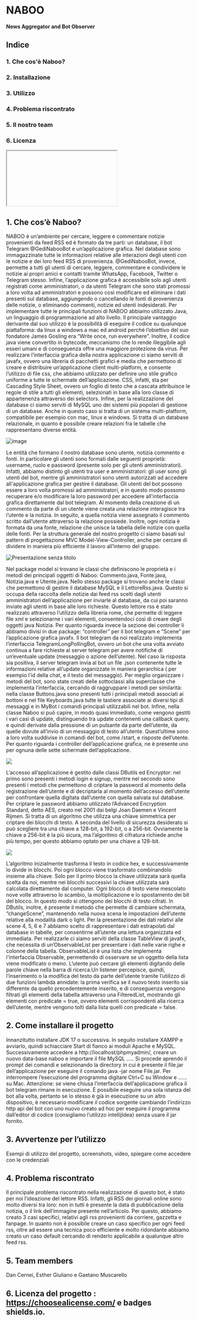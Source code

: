 # NABOO 
**News Aggregator and Bot Observer**

## Indice
### 1. Che cos'è Naboo?
### 2. Installazione
### 3. Utilizzo
### 4. Problema riscontrato
### 5. Il nostro team
### 6. Licenza
<iframe>
    width="560" height="315" src="https://www.youtube.com/embed/XnC91s3tqrI" title="YouTube video player" frameborder="0" allow="accelerometer; autoplay; clipboard-write; encrypted-media; gyroscope; picture-in-picture" allowfullscreen
</iframe>

## 1. Che cos’è Naboo?
NABOO è un’ambiente per cercare, leggere e commentare notizie provenienti da feed RSS ed è formato da tre parti: un database, il bot Telegram @GediNabooBot e un’applicazione grafica. Nel database sono immagazzinate tutte le informazioni relative alle interazioni degli utenti con le notizie e dei loro feed RSS di provenienza. @GediNabooBot, invece, permette a tutti gli utenti di cercare, leggere, commentare e condividere le notizie ai propri amici e contatti tramite WhatsApp, Facebook, Twitter o Telegram stesso. Infine, l’applicazione grafica è accessibile solo agli utenti registrati come amministratori, o da utenti Telegram che sono stati promossi a loro volta ad amministratori e possono così modificare ed eliminare i dati presenti sul database, aggiungendo o cancellando le fonti di provenienza delle notizie, o eliminando commenti, notizie ed utenti indesiderati. 
Per implementare tutte le principali funzioni di NABOO abbiamo utilizzato Java, un linguaggio di programmazione ad alto livello. Il principale vantaggio derivante dal suo utilizzo è la possibilità di eseguire il codice su qualunque piattaforma: da linux a windows a mac ed android perché l’obiettivo del suo fondatore James Gosling era “Write once, run everywhere”. Inoltre, il codice java viene convertito in bytecode, meccanismo che lo rende illeggibile agli esseri umani e di conseguenza offre una maggiore protezione da virus. Per realizzare l’interfaccia grafica della nostra applicazione ci siamo serviti di javafx, ovvero una libreria di pacchetti grafici e media che permettono di creare e distribuire un’applicazione client multi-platform, e consente l’utilizzo di file css, che abbiamo utilizzato per definire uno stile grafico uniforme a tutte le schermate dell’applicazione. CSS, infatti, sta per Cascading Style Sheet, ovvero un foglio di testo che a cascata attribuisce le regole di stile a tutti gli elementi, selezionati in base alla loro classe di appartenenza attraverso dei selectors. Infine, per la realizzazione del database ci siamo serviti di MySQL uno dei sistemi più popolari di gestione di un database. Anche in questo caso si tratta di un sistema multi-platform, compatibile per esempio con mac, linux e windows. Si tratta di un database relazionale, in quanto è possibile creare relazioni fra le tabelle che rappresentano diverse entità. 

![image](https://user-images.githubusercontent.com/107881742/205910691-33735230-deea-4f3a-954a-287099eae9e9.png)

Le entità che formano il nostro database sono utente, notizia commento e fonti. In particolare gli utenti sono formati dalle seguenti proprietà: username, ruolo e password (presente solo per gli utenti amministratori). Infatti, abbiamo distinto gli utenti tra user e amministratori: gli user sono gli utenti del bot, mentre gli amministratori sono utenti autorizzati ad accedere all'applicazione grafica per gestire il database. Gli utenti del bot possono essere a loro volta promossi ad amministratori, e in questo modo possono recuperare e/o modificare la loro password per accedere all'interfaccia grafica direttamente dal bot telegram. Al momento della creazione di un commento da parte di un utente viene creata una relazione interagisce tra l’utente e la notizia. In seguito, a quella notizia viene assegnato il commento scritto dall’utente attraverso la relazione possiede. Inoltre, ogni notizia è formata da una fonte, relazione che unisce la tabella delle notizie con quella delle fonti.
Per la struttura generale del nostro progetto ci siamo basati sul pattern di progettazione MVC Model-View-Controller, anche per cercare di dividere in maniera più efficiente il lavoro all’interno del gruppo.

![Presentazione senza titolo](https://user-images.githubusercontent.com/107881742/206129496-e00f0475-4f92-4ffe-b6c2-0f802f30549a.jpg)

Nel package model si trovano le classi che definiscono le proprietà e i metodi dei principali oggetti di Naboo: Commento.java, Fonte.java, Notizia.java e Utente.java. Nello stesso package si trovano anche le classi che permettono di gestire il database MySQL e il LettoreRss.java. Questo si occupa della raccolta delle notizie dai feed rss scelti dagli utenti amministratori dell’applicazione per inviarle al database, da cui poi saranno inviate agli utenti in base alle loro richieste. Questo lettore rss è stato realizzato attraverso l’utilizzo della libreria rome, che permette di leggere file xml e selezionarne i vari elementi, consentendoci così di creare degli oggetti java Notizia. Per quanto riguarda invece la sezione dei controller li abbiamo divisi in due package: “controller” per il bot telegram e “Scene” per l’applicazione grafica javafx. 
Il bot telegram da noi realizzato implementa l’interfaccia TelegramLongPollingBot, ovvero un bot che una volta avviato continua a fare richieste al server telegram per avere notifiche di un’eventuale update (messaggio o azione dell’utente). Nel caso la risposta sia positiva, il server telegram invia al bot un file .json contenente tutte le informazioni relative all’update organizzate in maniera gerarchica ( per esempio l’id della chat, e il testo del messaggio). Per meglio organizzare i metodi del bot, sono state creati delle sottoclassi alla superclasse che implementa l’interfaccia, cercando di raggruppare i metodi per similarità: nella classe Buttons.java sono presenti tutti i principali metodi associati ai bottoni e nel file Keyboards.java tutte le tastiere associate ai diversi tipi di messaggi e in MyBot i comandi principali utilizzabili nel bot. Infine, nella classe Naboo si può capire, in modo quasi immediato, come vengono gestiti i vari casi di update, distinguendo tra update contenenti una callback query, e quindi derivate dalla pressione di un pulsante da parte dell’utente, da quelle dovute all’invio di un messaggio di testo all’utente. Quest’ultime sono a loro volta suddivise in comandi del bot, come /start, e risposte dell’utente. 
Per quanto riguarda i controller dell’applicazione grafica, ne è presente uno per ognuna delle sette schermate dell’applicazione. 

[![](https://mermaid.ink/img/eyJjb2RlIjoiZ3JhcGggVERcbiAgICAxLmxvZ2luX3ZpZXcgLS0-IERCVXRpbHNcbiAgICAxLmxvZ2luX3ZpZXcgLS0-IEVuY3J5cHRvclxuICAgIDEubG9naW5fdmlldyAtLT4gTG9naW5Db250cm9sbGVyXG4gICAgMi5zaWdudXBfdmlldyAtLT4gRW5jcnlwdG9yXG4gICAgMi5zaWdudXBfdmlldyAtLT4gU2lnblVwQ29udHJvbGVyXG4gICAgMi5zaWdudXBfdmlldyAtLT4gREJVdGlsc1xuICAgIDMuaG9tZSAtLT4gSG9tZUNvbnRyb2xsZXJcbiAgICA0LmZvbnRpIC0tPiBGb250aUNvbnRyb2xsZXJcbiAgICA1Lm5ld3MgLS0-IE5ld3NDb250cm9sbGVyXG4gICAgNi51dGVudGkgLS0-IFVzZXJDb250cm9sbGVyXG4gICAgNy5jb21tZW50aSAtLT4gQ29tbWVudGlDb250cm9sbGVyXG5cbiAgIiwibWVybWFpZCI6eyJ0aGVtZSI6ImRlZmF1bHQifSwidXBkYXRlRWRpdG9yIjpmYWxzZX0)](https://mermaid-js.github.io/docs/mermaid-live-editor-beta/#/edit/eyJjb2RlIjoiZ3JhcGggVERcbiAgICAxLmxvZ2luX3ZpZXcgLS0-IERCVXRpbHNcbiAgICAxLmxvZ2luX3ZpZXcgLS0-IEVuY3J5cHRvclxuICAgIDEubG9naW5fdmlldyAtLT4gTG9naW5Db250cm9sbGVyXG4gICAgMi5zaWdudXBfdmlldyAtLT4gRW5jcnlwdG9yXG4gICAgMi5zaWdudXBfdmlldyAtLT4gU2lnblVwQ29udHJvbGVyXG4gICAgMi5zaWdudXBfdmlldyAtLT4gREJVdGlsc1xuICAgIDMuaG9tZSAtLT4gSG9tZUNvbnRyb2xsZXJcbiAgICA0LmZvbnRpIC0tPiBGb250aUNvbnRyb2xsZXJcbiAgICA1Lm5ld3MgLS0-IE5ld3NDb250cm9sbGVyXG4gICAgNi51dGVudGkgLS0-IFVzZXJDb250cm9sbGVyXG4gICAgNy5jb21tZW50aSAtLT4gQ29tbWVudGlDb250cm9sbGVyXG5cbiAgIiwibWVybWFpZCI6eyJ0aGVtZSI6ImRlZmF1bHQifSwidXBkYXRlRWRpdG9yIjpmYWxzZX0)

L’accesso all’applicazione è gestito dalle classi DButils ed Encryptor: nel primo sono presenti i metodi login e signup, mentre nel secondo sono presenti i metodi che permettono di criptare la password al momento della registrazione dell’utente e di decriptarla al momento dell’accesso dell’utente per confrontare quella digitata dall’utente con quella salvata sul database. Per criptare le password abbiamo utilizzato l’Advanced Encryption Standard, detto AES, creato nel 2001 dai belgi Joan Daemen e Vincent Rijmen. Si tratta di un algoritmo che utilizza una chiave simmetrica per criptare dei blocchi di testo. A seconda del livello di sicurezza desiderato si può scegliere tra una chiave a 128-bit, a 192-bit, o a 256-bit. Ovviamente la chiave a 256-bit è la più sicura, ma l’algoritmo di cifratura richiede anche più tempo, per questo abbiamo optato per una chiave a 128-bit.

[![](https://mermaid.ink/img/eyJjb2RlIjoiZ3JhcGggVERcbiAgICBBKE9yaWdpbmFsIE1lc3NhZ2UpIC0tPnxDb252ZXJ0IHRvIEhleHwgQihTcGxpdCBpbnRvIEJsb2NrcylcbiAgICBCIC0tPkQoNGMgNmYgNzIgNjUpXG4gICAgQiAtLT5FKDZkIDIwIDY5IDcwKVxuICAgIEIgLS0-Rig3MyA3NSA2ZCAyMClcbiAgICBEIC0tPiBHXG4gICAgRSAtLT4gR1xuICAgIEYgLS0-IEcoRWFjaCBibG9jaylcbiAgICBHIC0tPiBIKEJsZW5kZXIpXG4gICAgSShLZXkpIC0tPiBIXG4gICAgSCAtLT58QWVzIEFsZ29yaXRobXxKKENpcGhlcmVkIEJsb2NrKVxuICAgIEogLS0-fG5ldyBjb21wdXRlZCBrZXl8IEhcbiAgICBKIC0tPiBLKHdob2xlIG1lc3NhZ2UgY2lwaGVyZWQpXG4gICAgICAgICIsIm1lcm1haWQiOnsidGhlbWUiOiJkZWZhdWx0In0sInVwZGF0ZUVkaXRvciI6ZmFsc2V9)](https://mermaid-js.github.io/docs/mermaid-live-editor-beta/#/edit/eyJjb2RlIjoiZ3JhcGggVERcbiAgICBBKE9yaWdpbmFsIE1lc3NhZ2UpIC0tPnxDb252ZXJ0IHRvIEhleHwgQihTcGxpdCBpbnRvIEJsb2NrcylcbiAgICBCIC0tPkQoNGMgNmYgNzIgNjUpXG4gICAgQiAtLT5FKDZkIDIwIDY5IDcwKVxuICAgIEIgLS0-Rig3MyA3NSA2ZCAyMClcbiAgICBEIC0tPiBHXG4gICAgRSAtLT4gR1xuICAgIEYgLS0-IEcoRWFjaCBibG9jaylcbiAgICBHIC0tPiBIKEJsZW5kZXIpXG4gICAgSShLZXkpIC0tPiBIXG4gICAgSCAtLT58QWVzIEFsZ29yaXRobXxKKENpcGhlcmVkIEJsb2NrKVxuICAgIEogLS0-fG5ldyBjb21wdXRlZCBrZXl8IEhcbiAgICBKIC0tPiBLKHdob2xlIG1lc3NhZ2UgY2lwaGVyZWQpXG4gICAgICAgICIsIm1lcm1haWQiOnsidGhlbWUiOiJkZWZhdWx0In0sInVwZGF0ZUVkaXRvciI6ZmFsc2V9)

L’algoritmo inizialmente trasforma il testo in codice hex, e successivamente lo divide in blocchi. Poi ogni blocco viene trasformato combinandolo insieme alla chiave. Solo per il primo blocco la chiave utilizzata sarà quella scelta da noi, mentre nei blocchi successivi la chiave utilizzata sarà calcolata direttamente dal computer. Ogni blocco di testo viene mescolato nove volte attraverso lo scambio, la moltiplicazione e lo spostamento dei bit del blocco. In questo modo si ottengono dei blocchi di testo cifrati. 
In DButils, inoltre, è presente il metodo che permette di cambiare schermata, “changeScene”, mantenendo nella nuova scena le impostazioni dell’utente relative alla modalità dark o light. Per la presentazione dei dati relativi alle scene 4, 5, 6 e 7 abbiamo scelto di rappresentare i dati estrapolati dal database in tabelle, per consentirne all’utente una lettura organizzata ed immediata. Per realizzarle ci siamo serviti della classe TableView di javafx, che necessita di un’ObservableList per presentare i dati nelle varie righe e colonne della tabella. ObservableList è una lista che implementa l'interfaccia Observable, permettendo di osservare se un oggetto della lista viene modificato o meno.
L’utente può cercare gli elementi digitando delle parole chiave nella barra di ricerca.Un listener percepisce, quindi, l’inserimento o la modifica del testo da parte dell’utente  tramite l’utilizzo di due funzioni lambda annidate: la prima verifica se il nuovo testo inserito sia differente da quello precedentemente inserito, e di conseguenza vengono filtrati gli elementi della tabella attraverso una FilteredList, mostrando gli elementi con predicate = true, ovvero elementi corrispondenti alla ricerca dell’utente, mentre vengono tolti dalla lista quelli con  predicate = false.
## 2. Come installare il progetto
Innanzitutto installare JDK 17 o successiva. In seguito installare XAMPP e avviarlo, quindi schiacciare Start di fianco ai moduli Apache e MySQL. Successivamente accedere a http://localhost/phpmyadmin/, creare un nuovo data-base naboo e importare il file MySQL …..
Si procede aprendo il prompt dei comandi e selezionando la directory in cui è presente il file.jar dell’applicazione per eseguire il comando java -jar nome File.jar. Per interrompere l’esecuzione del programma digitare Ctrl+C su Window e ……su Mac. 
Attenzione: se viene chiusa l’interfaccia dell’applicazione grafica il bot telegram rimane in esecuzione. È possibile eseguire una sola istanza del bot alla volta, pertanto se lo stesso è già in esecuzione su un altro dispositivo, è necessario modificare il codice sorgente cambiando l’indirizzo http api del bot con uno nuovo creato ad hoc per eseguire il programma dall’editor di codice (consigliamo l’utilizzo intellijIdea) senza usare il jar fornito.
## 3. Avvertenze per l’utilizzo
Esempi di utilizzo del progetto,  screenshots, video, spiegare come accedere con le credenziali
## 4. Problema riscontrato
Il principale problema riscontrato nella realizzazione di questo bot, è stato per noi l’ideazione del lettore RSS. Infatti, gli RSS dei giornali online sono molto diversi tra loro: non in tutti è presente la data di pubblicazione della notizia, o il link dell’immagine presente nell’articolo. Per questo, abbiamo creato 3 casi specifici, relativi agli rss provenienti da corriere, gazzetta e fanpage. In quanto non è possibile creare un caso specifico per ogni feed rss, oltre ad essere una tecnica poco efficiente e molto ridondante abbiamo creato un caso default cercando di renderlo applicabile a qualunque altro feed rss. 
## 5. Team members
Dan Cernei, Esther Giuliano e Gaetano Muscarello
## 6. Licenza del progetto : https://choosealicense.com/ e badges shields.io.
